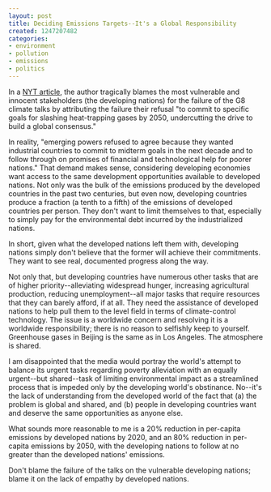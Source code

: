 ```yaml
---
layout: post
title: Deciding Emissions Targets--It's a Global Responsibility
created: 1247207482
categories:
- environment
- pollution
- emissions
- politics
---
```

In a <a href="http://www.nytimes.com/2009/07/09/world/europe/09prexy.html">NYT article</a>, the author tragically blames the most vulnerable and innocent stakeholders (the developing nations) for the failure of the G8 climate talks by attributing the failure their refusal "to commit to specific goals for slashing heat-trapping gases by 2050, undercutting the drive to build a global consensus."

In reality, "emerging powers refused to agree because they wanted industrial countries to commit to midterm goals in the next decade and to follow through on promises of financial and technological help for poorer nations." That demand makes sense, considering developing economies want access to the same development opportunities available to developed nations. Not only was the bulk of the emissions produced by the developed countries in the past two centuries, but even now, developing countries produce a fraction (a tenth to a fifth) of the emissions of developed countries per person. They don't want to limit themselves to that, especially to simply pay for the environmental debt incurred by the industrialized nations.

In short, given what the developed nations left them with, developing nations simply don't believe that the former will achieve their commitments. They want to see real, documented progress along the way.

Not only that, but developing countries have numerous other tasks that are of higher priority--alleviating widespread hunger, increasing agricultural production, reducing unemployment--all major tasks that require resources that they can barely afford, if at all. They need the assistance of developed nations to help pull them to the level field in terms of climate-control technology. The issue is a worldwide concern and resolving it is a worldwide responsibility; there is no reason to selfishly keep to yourself. Greenhouse gases in Beijing is the same as in Los Angeles. The atmosphere is shared.

I am disappointed that the media would portray the world's attempt to balance its urgent tasks regarding poverty alleviation with an equally urgent--but shared--task of limiting environmental impact as a streamlined process that is impeded only by the developing world's obstinance. No--it's the lack of understanding from the developed world of the fact that (a) the problem is global and shared, and (b) people in developing countries want and deserve the same opportunities as anyone else.

What sounds more reasonable to me is a 20% reduction in per-capita emissions by developed nations by 2020, and an 80% reduction in per-capita emissions by 2050, with the developing nations to follow at no greater than the developed nations' emissions.

Don't blame the failure of the talks on the vulnerable developing nations; blame it on the lack of empathy by developed nations.
